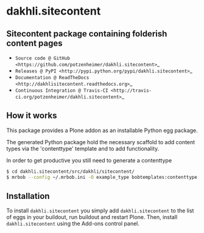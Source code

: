 # dakhli.sitecontent

## Sitecontent package containing folderish content pages

* `Source code @ GitHub <https://github.com/potzenheimer/dakhli.sitecontent>`_
* `Releases @ PyPI <http://pypi.python.org/pypi/dakhli.sitecontent>`_
* `Documentation @ ReadTheDocs <http://dakhlisitecontent.readthedocs.org>`_
* `Continuous Integration @ Travis-CI <http://travis-ci.org/potzenheimer/dakhli.sitecontent>`_

## How it works

This package provides a Plone addon as an installable Python egg package.

The generated Python package hold the necessary scaffold to add content types
via the 'contenttype' template and to add functionality.

In order to get productive you still need to generate a contenttype

```bash
$ cd dakhli.sitecontent/src/dakhli/sitecontent/
$ mrbob --config ~/.mrbob.ini -O example_type bobtemplates:contenttype

```


## Installation

To install `dakhli.sitecontent` you simply add ``dakhli.sitecontent``
to the list of eggs in your buildout, run buildout and restart Plone.
Then, install `dakhli.sitecontent` using the Add-ons control panel.
